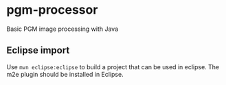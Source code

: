pgm-processor
=============

Basic PGM image processing with Java


Eclipse import
----------------

Use ``mvn eclipse:eclipse`` to build a project that can be used in eclipse.
The m2e plugin should be installed in Eclipse.
